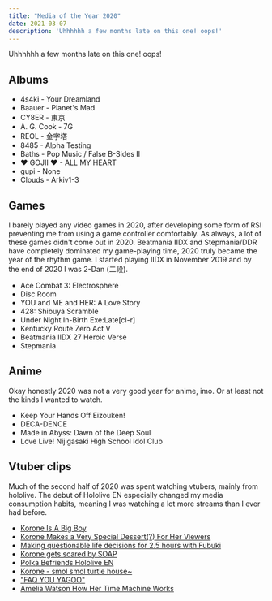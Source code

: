 ```yaml
---
title: "Media of the Year 2020"
date: 2021-03-07
description: 'Uhhhhhh a few months late on this one! oops!'
---
```


Uhhhhhh a few months late on this one! oops!

## Albums

- 4s4ki - Your Dreamland
- Baauer - Planet's Mad
- CY8ER - 東京
- A. G. Cook - 7G
- REOL - 金字塔
- 8485 - Alpha Testing
- Baths - Pop Music / False B​-​Sides II
- ♥ GOJII ♥ - ALL MY HEART
- gupi - None
- Clouds - Arkiv1-3

## Games

I barely played any video games in 2020, after developing some form of RSI preventing me from using a game controller comfortably. As always, a lot of these games didn't come out in 2020. Beatmania IIDX and Stepmania/DDR have completely dominated my game-playing time, 2020 truly became the year of the rhythm game. I started playing IIDX in November 2019 and by the end of 2020 I was 2-Dan (二段).

- Ace Combat 3: Electrosphere
- Disc Room
- YOU and ME and HER: A Love Story
- 428: Shibuya Scramble
- Under Night In-Birth Exe:Late[cl-r]
- Kentucky Route Zero Act V
- Beatmania IIDX 27 Heroic Verse
- Stepmania

## Anime

Okay honestly 2020 was not a very good year for anime, imo. Or at least not the kinds I wanted to watch.

- Keep Your Hands Off Eizouken!
- DECA-DENCE
- Made in Abyss: Dawn of the Deep Soul
- Love Live! Nijigasaki High School Idol Club

## Vtuber clips

Much of the second half of 2020 was spent watching vtubers, mainly from hololive. The debut of Hololive EN especially changed my media consumption habits, meaning I was watching a lot more streams than I ever had before.

- [Korone Is A Big Boy](https://www.youtube.com/watch?v=h2QSNGUh4pU)
- [Korone Makes a Very Special Dessert(?) For Her Viewers](https://www.youtube.com/watch?v=7H2Vyv03YH0)
- [Making questionable life decisions for 2.5 hours with Fubuki](https://www.youtube.com/watch?v=9qE8SaevX_I)
- [Korone gets scared by SOAP](https://www.youtube.com/watch?v=lTw20-gAL2U)
- [Polka Befriends Hololive EN](https://www.youtube.com/watch?v=13IcJfleKo8)
- [Korone - smol smol turtle house~](https://www.youtube.com/watch?v=P7hDL1ezhP4)
- ["FAQ YOU YAGOO"](https://www.youtube.com/watch?v=P8d6Inq34y0)
- [Amelia Watson How Her Time Machine Works](https://www.youtube.com/watch?v=qwpBX01E8OY)